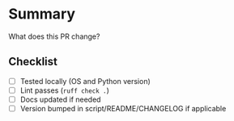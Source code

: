 # Summary

What does this PR change?

## Checklist

- [ ] Tested locally (OS and Python version)
- [ ] Lint passes (`ruff check .`)
- [ ] Docs updated if needed
- [ ] Version bumped in script/README/CHANGELOG if applicable
